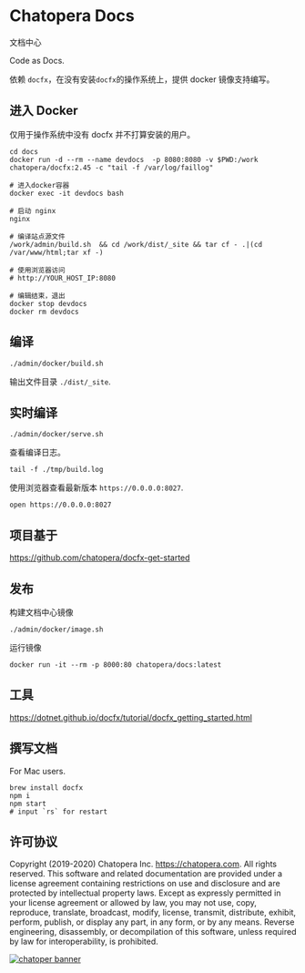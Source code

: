 # Chatopera Docs

文档中心

Code as Docs.

依赖 `docfx`，在没有安装`docfx`的操作系统上，提供 docker 镜像支持编写。

## 进入 Docker

仅用于操作系统中没有 docfx 并不打算安装的用户。

```
cd docs
docker run -d --rm --name devdocs  -p 8080:8080 -v $PWD:/work chatopera/docfx:2.45 -c "tail -f /var/log/faillog"

# 进入docker容器
docker exec -it devdocs bash

# 启动 nginx
nginx

# 编译站点源文件
/work/admin/build.sh  && cd /work/dist/_site && tar cf - .|(cd /var/www/html;tar xf -)

# 使用浏览器访问
# http://YOUR_HOST_IP:8080

# 编辑结束，退出
docker stop devdocs
docker rm devdocs
```

## 编译

```
./admin/docker/build.sh
```

输出文件目录 `./dist/_site`.

## 实时编译

```
./admin/docker/serve.sh
```

查看编译日志。

```
tail -f ./tmp/build.log
```

使用浏览器查看最新版本 `https://0.0.0.0:8027`.

```
open https://0.0.0.0:8027
```

## 项目基于

https://github.com/chatopera/docfx-get-started

## 发布

构建文档中心镜像

```
./admin/docker/image.sh
```

运行镜像

```
docker run -it --rm -p 8000:80 chatopera/docs:latest
```

## 工具

https://dotnet.github.io/docfx/tutorial/docfx_getting_started.html

## 撰写文档

For Mac users.

```
brew install docfx
npm i
npm start
# input `rs` for restart
```

## 许可协议

Copyright (2019-2020) Chatopera Inc. <https://chatopera.com>. All rights reserved.
This software and related documentation are provided under a license agreement containing restrictions on use and disclosure and are protected by intellectual property laws.
Except as expressly permitted in your license agreement or allowed by law, you may not use, copy, reproduce, translate, broadcast, modify, license, transmit, distribute, exhibit, perform, publish, or display any part, in any form, or by any means. Reverse engineering, disassembly, or decompilation of this software, unless required by law for interoperability, is prohibited.

[![chatoper banner][co-banner-image]][co-url]

[co-banner-image]: https://user-images.githubusercontent.com/3538629/42383104-da925942-8168-11e8-8195-868d5fcec170.png
[co-url]: https://www.chatopera.com
